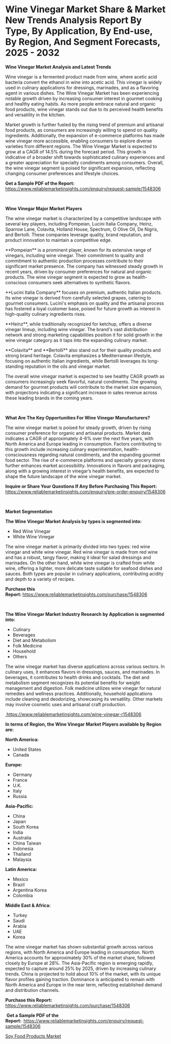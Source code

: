 <p><h1>Wine Vinegar Market Share & Market New Trends Analysis Report By Type, By Application, By End-use, By Region, And Segment Forecasts, 2025 - 2032</h1></p><p><strong>Wine Vinegar Market Analysis and Latest Trends</strong></p>
<p><p>Wine vinegar is a fermented product made from wine, where acetic acid bacteria convert the ethanol in wine into acetic acid. This vinegar is widely used in culinary applications for dressings, marinades, and as a flavoring agent in various dishes. The Wine Vinegar Market has been experiencing notable growth driven by increasing consumer interest in gourmet cooking and healthy eating habits. As more people embrace natural and organic food products, wine vinegar stands out due to its perceived health benefits and versatility in the kitchen.</p><p>Market growth is further fueled by the rising trend of premium and artisanal food products, as consumers are increasingly willing to spend on quality ingredients. Additionally, the expansion of e-commerce platforms has made wine vinegar more accessible, enabling consumers to explore diverse varieties from different regions. The Wine Vinegar Market is expected to grow at a CAGR of 14.5% during the forecast period. This growth is indicative of a broader shift towards sophisticated culinary experiences and a greater appreciation for specialty condiments among consumers. Overall, the wine vinegar segment is poised for significant expansion, reflecting changing consumer preferences and lifestyle choices.</p></p>
<p><strong>Get a Sample PDF of the Report:&nbsp;</strong> <a href="https://www.reliablemarketinsights.com/enquiry/request-sample/1548306?utm_campaign=1835&utm_medium=2&utm_source=Github&utm_content=ia&utm_term=14022025&utm_id=wine-vinegar">https://www.reliablemarketinsights.com/enquiry/request-sample/1548306</a></p>
<p>&nbsp;</p>
<p><strong>Wine Vinegar Major Market Players</strong></p>
<p><p>The wine vinegar market is characterized by a competitive landscape with several key players, including Pompeian, Lucini Italia Company, Heinz, Sparrow Lane, Colavita, Holland House, Spectrum, O Olive Oil, De Nigris, and Bertolli. These companies leverage quality, brand reputation, and product innovation to maintain a competitive edge.</p><p>**Pompeian** is a prominent player, known for its extensive range of vinegars, including wine vinegar. Their commitment to quality and commitment to authentic production processes contribute to their significant market presence. The company has witnessed steady growth in recent years, driven by consumer preferences for natural and organic products. The wine vinegar segment is expected to grow as health-conscious consumers seek alternatives to synthetic flavors.</p><p>**Lucini Italia Company** focuses on premium, authentic Italian products. Its wine vinegar is derived from carefully selected grapes, catering to gourmet consumers. Lucini's emphasis on quality and the artisanal process has fostered a loyal customer base, poised for future growth as interest in high-quality culinary ingredients rises.</p><p>**Heinz**, while traditionally recognized for ketchup, offers a diverse vinegar lineup, including wine vinegar. The brand's vast distribution network and strong marketing capabilities position it for solid growth in the wine vinegar category as it taps into the expanding culinary market.</p><p>**Colavita** and **Bertolli** also stand out for their quality products and strong brand heritage. Colavita emphasizes a Mediterranean lifestyle, focusing on authentic Italian ingredients, while Bertolli leverages its long-standing reputation in the oils and vinegar market.</p><p>The overall wine vinegar market is expected to see healthy CAGR growth as consumers increasingly seek flavorful, natural condiments. The growing demand for gourmet products will contribute to the market size expansion, with projections indicating a significant increase in sales revenue across these leading brands in the coming years.</p></p>
<p>&nbsp;</p>
<p><strong>What Are The Key Opportunities For Wine Vinegar Manufacturers?</strong></p>
<p><p>The wine vinegar market is poised for steady growth, driven by rising consumer preference for organic and artisanal products. Market data indicates a CAGR of approximately 4-6% over the next five years, with North America and Europe leading in consumption. Factors contributing to this growth include increasing culinary experimentation, health-consciousness regarding natural condiments, and the expanding gourmet food sector. The rise of e-commerce platforms and specialty grocery stores further enhances market accessibility. Innovations in flavors and packaging, along with a growing interest in vinegar’s health benefits, are expected to shape the future landscape of the wine vinegar market.</p></p>
<p><strong>Inquire or Share Your Questions If Any Before Purchasing This Report:</strong> <a href="https://www.reliablemarketinsights.com/enquiry/pre-order-enquiry/1548306?utm_campaign=1835&utm_medium=2&utm_source=Github&utm_content=ia&utm_term=14022025&utm_id=wine-vinegar">https://www.reliablemarketinsights.com/enquiry/pre-order-enquiry/1548306</a></p>
<p>&nbsp;</p>
<p><strong>Market Segmentation</strong></p>
<p><strong>The Wine Vinegar Market Analysis by types is segmented into:</strong></p>
<p><ul><li>Red Wine Vinegar</li><li>White Wine Vinegar</li></ul></p>
<p><p>The wine vinegar market is primarily divided into two types: red wine vinegar and white wine vinegar. Red wine vinegar is made from red wine and has a robust, tangy flavor, making it ideal for salad dressings and marinades. On the other hand, white wine vinegar is crafted from white wine, offering a lighter, more delicate taste suitable for seafood dishes and sauces. Both types are popular in culinary applications, contributing acidity and depth to a variety of recipes.</p></p>
<p><strong>Purchase this Report:&nbsp;</strong><a href="https://www.reliablemarketinsights.com/purchase/1548306?utm_campaign=1835&utm_medium=2&utm_source=Github&utm_content=ia&utm_term=14022025&utm_id=wine-vinegar">https://www.reliablemarketinsights.com/purchase/1548306</a></p>
<p>&nbsp;</p>
<p><strong>The Wine Vinegar Market Industry Research by Application is segmented into:</strong></p>
<p><ul><li>Culinary</li><li>Beverages</li><li>Diet and Metabolism</li><li>Folk Medicine</li><li>Household</li><li>Others</li></ul></p>
<p><p>The wine vinegar market has diverse applications across various sectors. In culinary uses, it enhances flavors in dressings, sauces, and marinades. In beverages, it contributes to health drinks and cocktails. The diet and metabolism segment recognizes its potential benefits for weight management and digestion. Folk medicine utilizes wine vinegar for natural remedies and wellness practices. Additionally, household applications include cleaning and deodorizing, showcasing its versatility. Other markets may involve cosmetic uses and artisanal craft production.</p></p>
<p><a href="https://www.reliablemarketinsights.com/wine-vinegar-r1548306?utm_campaign=1835&utm_medium=2&utm_source=Github&utm_content=ia&utm_term=14022025&utm_id=wine-vinegar">&nbsp;https://www.reliablemarketinsights.com/wine-vinegar-r1548306</a></p>
<p><strong>In terms of Region, the Wine Vinegar Market Players available by Region are:</strong></p>
<p>
    <p> <strong> North America: </strong>
        <ul>
            <li>United States</li>
            <li>Canada</li>
        </ul>
        </p> 
    <p> <strong> Europe: </strong>
        <ul>
            <li>Germany</li>
            <li>France</li>
            <li>U.K.</li>
            <li>Italy</li>
            <li>Russia</li>
        </ul>
        </p> 
    <p> <strong> Asia-Pacific: </strong>
        <ul>
            <li>China</li>
            <li>Japan</li>
            <li>South Korea</li>
            <li>India</li>
            <li>Australia</li>
            <li>China Taiwan</li>
            <li>Indonesia</li>
            <li>Thailand</li>
            <li>Malaysia</li>
        </ul>
        </p> 
    <p> <strong> Latin America: </strong>
        <ul>
            <li>Mexico</li>
            <li>Brazil</li>
            <li>Argentina Korea</li>
            <li>Colombia</li>
        </ul>
        </p> 
    <p> <strong> Middle East & Africa: </strong>
        <ul>
            <li>Turkey</li>
            <li>Saudi</li>
            <li>Arabia</li>
            <li>UAE</li>
            <li>Korea</li>
        </ul>
    </p>
    </p>
<p><p>The wine vinegar market has shown substantial growth across various regions, with North America and Europe leading in consumption. North America accounts for approximately 30% of the market share, followed closely by Europe at 28%. The Asia-Pacific region is emerging rapidly, expected to capture around 25% by 2025, driven by increasing culinary trends. China is projected to hold about 10% of the market, with its unique flavor profiles gaining traction. Dominance is anticipated to remain with North America and Europe in the near term, reflecting established demand and distribution channels.</p></p>
<p><strong>Purchase this Report: </strong><a href="https://www.reliablemarketinsights.com/purchase/1548306?utm_campaign=1835&utm_medium=2&utm_source=Github&utm_content=ia&utm_term=14022025&utm_id=wine-vinegar">https://www.reliablemarketinsights.com/purchase/1548306</a></p>
<p>&nbsp;<strong>Get a Sample PDF of the Report:&nbsp;&nbsp;</strong><a href="https://www.reliablemarketinsights.com/enquiry/request-sample/1548306?utm_campaign=1835&utm_medium=2&utm_source=Github&utm_content=ia&utm_term=14022025&utm_id=wine-vinegar">https://www.reliablemarketinsights.com/enquiry/request-sample/1548306</a></p>
<p><strong></strong></p>
<p><p><a href="https://github.com/mookiesville/Market-Research-Report-List-1/blob/main/soy-food-products-market.md?utm_campaign=1835&utm_medium=2&utm_source=Github&utm_content=ia&utm_term=14022025&utm_id=wine-vinegar">Soy Food Products Market</a></p></p>